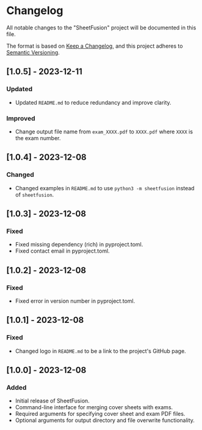 # Changelog

All notable changes to the "SheetFusion" project will be documented in this file.

The format is based on [Keep a Changelog](https://keepachangelog.com/en/1.0.0/), and this project adheres to [Semantic Versioning](https://semver.org/spec/v2.0.0.html).

## [1.0.5] - 2023-12-11

### Updated

- Updated `README.md` to reduce redundancy and improve clarity.

### Improved

- Change output file name from `exam_XXXX.pdf` to `XXXX.pdf` where `XXXX` is the exam number.

## [1.0.4] - 2023-12-08

### Changed

- Changed examples in `README.md` to use `python3 -m sheetfusion` instead of `sheetfusion`.

## [1.0.3] - 2023-12-08

### Fixed

- Fixed missing dependency (rich) in pyproject.toml.
- Fixed contact email in pyproject.toml.

## [1.0.2] - 2023-12-08

### Fixed

- Fixed error in version number in pyproject.toml.

## [1.0.1] - 2023-12-08

### Fixed

- Changed logo in `README.md` to be a link to the project's GitHub page.

## [1.0.0] - 2023-12-08

### Added

- Initial release of SheetFusion.
- Command-line interface for merging cover sheets with exams.
- Required arguments for specifying cover sheet and exam PDF files.
- Optional arguments for output directory and file overwrite functionality.
